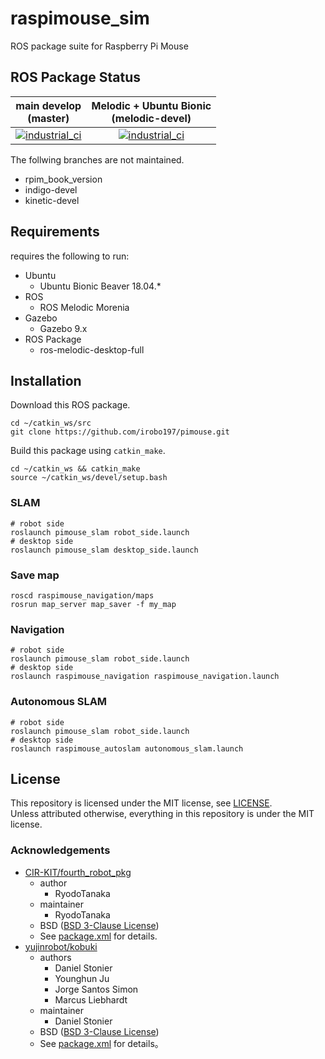 # raspimouse_sim

ROS package suite for Raspberry Pi Mouse

## ROS Package Status

| main develop<br>(master)|Melodic + Ubuntu Bionic<br>(melodic-devel)|
|:---:|:---:|
|[![industrial_ci](https://github.com/rt-net/raspimouse_sim/workflows/industrial_ci/badge.svg?branch=master)](https://github.com/rt-net/raspimouse_sim/actions?query=branch%3Amaster+workflow%3Aindustrial_ci)|[![industrial_ci](https://github.com/rt-net/raspimouse_sim/workflows/industrial_ci/badge.svg?branch=melodic-devel)](https://github.com/rt-net/raspimouse_sim/actions?query=branch%3Amelodic-devel+workflow%3Aindustrial_ci)|

The follwing branches are not maintained.

* rpim_book_version
* indigo-devel
* kinetic-devel


## Requirements

requires the following to run:

* Ubuntu
  * Ubuntu Bionic Beaver 18.04.*
* ROS
  * ROS Melodic Morenia
* Gazebo
  * Gazebo 9.x
* ROS Package
  * ros-melodic-desktop-full

## Installation

Download this ROS package.

```
cd ~/catkin_ws/src
git clone https://github.com/irobo197/pimouse.git
```
Build this package using `catkin_make`.

```
cd ~/catkin_ws && catkin_make
source ~/catkin_ws/devel/setup.bash
```
### SLAM

```
# robot side
roslaunch pimouse_slam robot_side.launch
# desktop side
roslaunch pimouse_slam desktop_side.launch
```

### Save map
```
roscd raspimouse_navigation/maps
rosrun map_server map_saver -f my_map
```
### Navigation

```
# robot side
roslaunch pimouse_slam robot_side.launch
# desktop side
roslaunch raspimouse_navigation raspimouse_navigation.launch
```
### Autonomous SLAM

```
# robot side
roslaunch pimouse_slam robot_side.launch
# desktop side
roslaunch raspimouse_autoslam autonomous_slam.launch
```
## License

This repository is licensed under the MIT license, see [LICENSE]( ./LICENSE ).  
Unless attributed otherwise, everything in this repository is under the MIT license.

### Acknowledgements

* [CIR-KIT/fourth_robot_pkg]( https://github.com/CIR-KIT/fourth_robot_pkg )
  * author
    * RyodoTanaka
  * maintainer
    * RyodoTanaka
  * BSD ([BSD 3-Clause License](https://opensource.org/licenses/BSD-3-Clause))
  * See [package.xml](https://github.com/CIR-KIT/fourth_robot_pkg/blob/indigo-devel/fourth_robot_control/package.xml) for details.
* [yujinrobot/kobuki]( https://github.com/yujinrobot/kobuki )
  * authors
    * Daniel Stonier
    * Younghun Ju
    * Jorge Santos Simon
    * Marcus Liebhardt
  * maintainer
    * Daniel Stonier
  * BSD ([BSD 3-Clause License](https://opensource.org/licenses/BSD-3-Clause))
  * See [package.xml](https://github.com/yujinrobot/kobuki/blob/melodic/kobuki/package.xml) for details。
